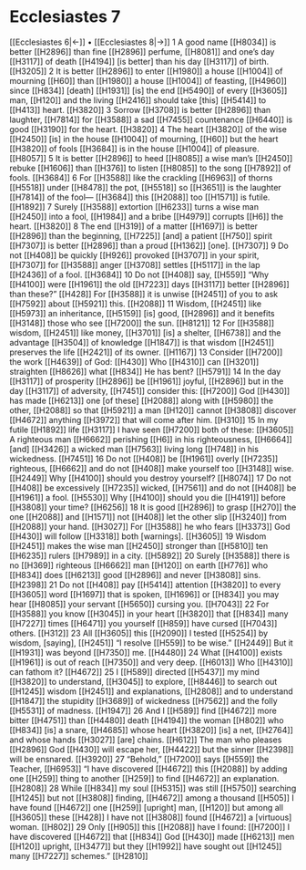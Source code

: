 # Ecclesiastes 7
[[Ecclesiastes 6|←]] • [[Ecclesiastes 8|→]]
1 A good name [[H8034]] is better [[H2896]] than fine [[H2896]] perfume, [[H8081]] and one’s day [[H3117]] of death [[H4194]] [is better] than his day [[H3117]] of birth. [[H3205]] 
2 It is better [[H2896]] to enter [[H1980]] a house [[H1004]] of mourning [[H60]] than [[H1980]] a house [[H1004]] of feasting, [[H4960]] since [[H834]] [death] [[H1931]] [is] the end [[H5490]] of every [[H3605]] man, [[H120]] and the living [[H2416]] should take [this] [[H5414]] to [[H413]] heart. [[H3820]] 
3 Sorrow [[H3708]] is better [[H2896]] than laughter, [[H7814]] for [[H3588]] a sad [[H7455]] countenance [[H6440]] is good [[H3190]] for the heart. [[H3820]] 
4 The heart [[H3820]] of the wise [[H2450]] [is] in the house [[H1004]] of mourning, [[H60]] but the heart [[H3820]] of fools [[H3684]] is in the house [[H1004]] of pleasure. [[H8057]] 
5 It is better [[H2896]] to heed [[H8085]] a wise man’s [[H2450]] rebuke [[H1606]] than [[H376]] to listen [[H8085]] to the song [[H7892]] of fools. [[H3684]] 
6 For [[H3588]] like the crackling [[H6963]] of thorns [[H5518]] under [[H8478]] the pot, [[H5518]] so [[H3651]] is the laughter [[H7814]] of the fool— [[H3684]] this [[H2088]] too [[H1571]] is futile. [[H1892]] 
7 Surely [[H3588]] extortion [[H6233]] turns a wise man [[H2450]] into a fool, [[H1984]] and a bribe [[H4979]] corrupts [[H6]] the heart. [[H3820]] 
8 The end [[H319]] of a matter [[H1697]] is better [[H2896]] than the beginning, [[H7225]] [and] a patient [[H750]] spirit [[H7307]] is better [[H2896]] than a proud [[H1362]] [one]. [[H7307]] 
9 Do not [[H408]] be quickly [[H926]] provoked [[H3707]] in your spirit, [[H7307]] for [[H3588]] anger [[H3708]] settles [[H5117]] in the lap [[H2436]] of a fool. [[H3684]] 
10 Do not [[H408]] say, [[H559]] “Why [[H4100]] were [[H1961]] the old [[H7223]] days [[H3117]] better [[H2896]] than these?” [[H428]] For [[H3588]] it is unwise [[H2451]] of you to ask [[H7592]] about [[H5921]] this. [[H2088]] 
11 Wisdom, [[H2451]] like [[H5973]] an inheritance, [[H5159]] [is] good, [[H2896]] and it benefits [[H3148]] those who see [[H7200]] the sun. [[H8121]] 
12 For [[H3588]] wisdom, [[H2451]] like money, [[H3701]] [is] a shelter, [[H6738]] and the advantage [[H3504]] of knowledge [[H1847]] is that wisdom [[H2451]] preserves the life [[H2421]] of its owner. [[H1167]] 
13 Consider [[H7200]] the work [[H4639]] of God: [[H430]] Who [[H4310]] can [[H3201]] straighten [[H8626]] what [[H834]] He has bent? [[H5791]] 
14 In the day [[H3117]] of prosperity [[H2896]] be [[H1961]] joyful, [[H2896]] but in the day [[H3117]] of adversity, [[H7451]] consider this: [[H7200]] God [[H430]] has made [[H6213]] one [of these] [[H2088]] along with [[H5980]] the other, [[H2088]] so that [[H5921]] a man [[H120]] cannot [[H3808]] discover [[H4672]] anything [[H3972]] that will come after him. [[H310]] 
15 In my futile [[H1892]] life [[H3117]] I have seen [[H7200]] both of these: [[H3605]] A righteous man [[H6662]] perishing [[H6]] in his righteousness, [[H6664]] [and] [[H3426]] a wicked man [[H7563]] living long [[H748]] in his wickedness. [[H7451]] 
16 Do not [[H408]] be [[H1961]] overly [[H7235]] righteous, [[H6662]] and do not [[H408]] make yourself too [[H3148]] wise. [[H2449]] Why [[H4100]] should you destroy yourself? [[H8074]] 
17 Do not [[H408]] be excessively [[H7235]] wicked, [[H7561]] and do not [[H408]] be [[H1961]] a fool. [[H5530]] Why [[H4100]] should you die [[H4191]] before [[H3808]] your time? [[H6256]] 
18 It is good [[H2896]] to grasp [[H270]] the one [[H2088]] and [[H1571]] not [[H408]] let the other slip [[H3240]] from [[H2088]] your hand. [[H3027]] For [[H3588]] he who fears [[H3373]] God [[H430]] will follow [[H3318]] both [warnings]. [[H3605]] 
19 Wisdom [[H2451]] makes the wise man [[H2450]] stronger than [[H5810]] ten [[H6235]] rulers [[H7989]] in a city. [[H5892]] 
20 Surely [[H3588]] there is no [[H369]] righteous [[H6662]] man [[H120]] on earth [[H776]] who [[H834]] does [[H6213]] good [[H2896]] and never [[H3808]] sins. [[H2398]] 
21 Do not [[H408]] pay [[H5414]] attention [[H3820]] to every [[H3605]] word [[H1697]] that is spoken, [[H1696]] or [[H834]] you may hear [[H8085]] your servant [[H5650]] cursing you. [[H7043]] 
22 For [[H3588]] you know [[H3045]] in your heart [[H3820]] that [[H834]] many [[H7227]] times [[H6471]] you yourself [[H859]] have cursed [[H7043]] others. [[H312]] 
23 All [[H3605]] this [[H2090]] I tested [[H5254]] by wisdom, [saying], [[H2451]] “I resolve [[H559]] to be wise.” [[H2449]] But it [[H1931]] was beyond [[H7350]] me. [[H4480]] 
24 What [[H4100]] exists [[H1961]] is out of reach [[H7350]] and very deep. [[H6013]] Who [[H4310]] can fathom it? [[H4672]] 
25 I [[H589]] directed [[H5437]] my mind [[H3820]] to understand, [[H3045]] to explore, [[H8446]] to search out [[H1245]] wisdom [[H2451]] and explanations, [[H2808]] and to understand [[H1847]] the stupidity [[H3689]] of wickedness [[H7562]] and the folly [[H5531]] of madness. [[H1947]] 
26 And I [[H589]] find [[H4672]] more bitter [[H4751]] than [[H4480]] death [[H4194]] the woman [[H802]] who [[H834]] [is] a snare, [[H4685]] whose heart [[H3820]] [is] a net, [[H2764]] and whose hands [[H3027]] [are] chains. [[H612]] The man who pleases [[H2896]] God [[H430]] will escape her, [[H4422]] but the sinner [[H2398]] will be ensnared. [[H3920]] 
27 “Behold,” [[H7200]] says [[H559]] the Teacher, [[H6953]] “I have discovered [[H4672]] this [[H2088]] by adding one [[H259]] thing to another [[H259]] to find [[H4672]] an explanation. [[H2808]] 
28 While [[H834]] my soul [[H5315]] was still [[H5750]] searching [[H1245]] but not [[H3808]] finding, [[H4672]] among a thousand [[H505]] I have found [[H4672]] one [[H259]] [upright] man, [[H120]] but among all [[H3605]] these [[H428]] I have not [[H3808]] found [[H4672]] a [virtuous] woman. [[H802]] 
29 Only [[H905]] this [[H2088]] have I found: [[H7200]] I have discovered [[H4672]] that [[H834]] God [[H430]] made [[H6213]] men [[H120]] upright, [[H3477]] but they [[H1992]] have sought out [[H1245]] many [[H7227]] schemes.” [[H2810]] 
